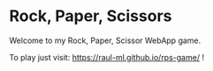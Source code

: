 # Rock, Paper, Scissors

Welcome to my Rock, Paper, Scissor WebApp game. 

To play just visit: https://raul-ml.github.io/rps-game/ !
